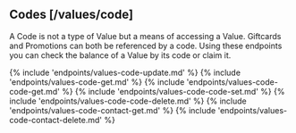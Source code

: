 ## Codes [/values/code]

A Code is not a type of Value but a means of accessing a Value.  Giftcards and Promotions can both be referenced by a code.  Using these endpoints you can check the balance of a Value by its code or claim it.

{% include 'endpoints/values-code-update.md' %}
{% include 'endpoints/values-code-get.md' %}
{% include 'endpoints/values-code-code-get.md' %}
{% include 'endpoints/values-code-code-set.md' %}
{% include 'endpoints/values-code-code-delete.md' %}
{% include 'endpoints/values-code-contact-get.md' %}
{% include 'endpoints/values-code-contact-delete.md' %}
